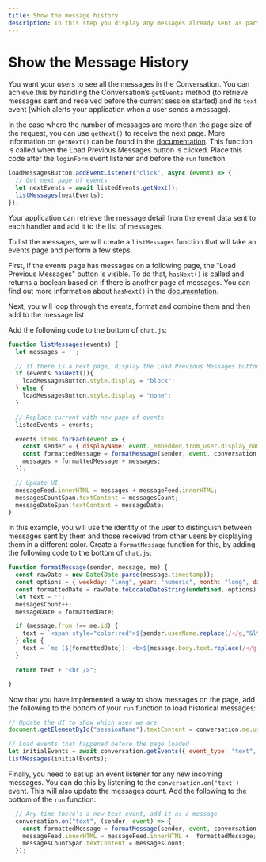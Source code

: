 ```yaml
---
title: Show the message history
description: In this step you display any messages already sent as part of this Conversation
---
```


# Show the Message History

You want your users to see all the messages in the Conversation. You can achieve this by handling the Conversation’s `getEvents` method (to retrieve messages sent and received before the current session started) and its `text` event (which alerts your application when a user sends a message).

In the case where the number of messages are more than the page size of the request, you can use `getNext()` to receive the next page. More information on `getNext()` can be found in the [documentation](https://developer.nexmo.com/sdk/stitch/javascript/EventsPage.html#getNext). This function is called when the Load Previous Messages button is clicked. Place this code after the `loginForm` event listener and before the `run` function.

```javascript
loadMessagesButton.addEventListener("click", async (event) => {
  // Get next page of events
  let nextEvents = await listedEvents.getNext();
  listMessages(nextEvents);
});
``` 

Your application can retrieve the message detail from the event data sent to each handler and add it to the list of messages.

To list the messages, we will create a `listMessages` function that will take an events page and perform a few steps.

First, if the events page has messages on a following page, the "Load Previous Messages" button is visible. To do that, `hasNext()` is called and returns a boolean based on if there is another page of messages. You can find out more information about `hasNext()` in the [documentation](https://developer.nexmo.com/sdk/stitch/javascript/EventsPage.html#hasNext). 

Next, you will loop through the events, format and combine them and then add to the message list.

Add the following code to the bottom of `chat.js`:

```javascript
function listMessages(events) {
  let messages = '';

  // If there is a next page, display the Load Previous Messages button
  if (events.hasNext()){
    loadMessagesButton.style.display = "block";
  } else {
    loadMessagesButton.style.display = "none";
  }

  // Replace current with new page of events
  listedEvents = events;

  events.items.forEach(event => {
    const sender = { displayName: event._embedded.from_user.display_name, memberId: event.from, userName: event._embedded.from_user.name, userId: event._embedded.from_user.id };
    const formattedMessage = formatMessage(sender, event, conversation.me);
    messages = formattedMessage + messages;
  });

  // Update UI
  messageFeed.innerHTML = messages + messageFeed.innerHTML;
  messagesCountSpan.textContent = messagesCount;
  messageDateSpan.textContent = messageDate;
}
```

In this example, you will use the identity of the user to distinguish between messages sent by them and those received from other users by displaying them in a different color. Create a `formatMessage` function for this, by adding the following code to the bottom of `chat.js`:

```javascript
function formatMessage(sender, message, me) {
  const rawDate = new Date(Date.parse(message.timestamp));
  const options = { weekday: "long", year: "numeric", month: "long", day: "numeric", hour: "numeric", minute: "numeric", second: "numeric" };
  const formattedDate = rawDate.toLocaleDateString(undefined, options);
  let text = '';
  messagesCount++;
  messageDate = formattedDate;

  if (message.from !== me.id) {
    text = `<span style="color:red">${sender.userName.replace(/</g,"&lt;")} (${formattedDate}): <b>${message.body.text.replace(/</g,"&lt;")}</b></span>`;
  } else {
    text = `me (${formattedDate}): <b>${message.body.text.replace(/</g,"&lt;")}</b>`;
  }

  return text + "<br />";

}
```

Now that you have implemented a way to show messages on the page, add the following to the bottom of your `run` function to load historical messages:

```javascript
// Update the UI to show which user we are
document.getElementById("sessionName").textContent = conversation.me.user.name + "'s messages"

// Load events that happened before the page loaded
let initialEvents = await conversation.getEvents({ event_type: "text", page_size: 10, order:"desc" });
listMessages(initialEvents);

```

Finally, you need to set up an event listener for any new incoming messages. You can do this by listening to the `conversation.on('text')` event. This will also update the messages count. Add the following to the bottom of the `run` function:

```javascript
  // Any time there's a new text event, add it as a message
  conversation.on("text", (sender, event) => {
    const formattedMessage = formatMessage(sender, event, conversation.me);
    messageFeed.innerHTML = messageFeed.innerHTML +  formattedMessage;
    messagesCountSpan.textContent = messagesCount;
  });
```
